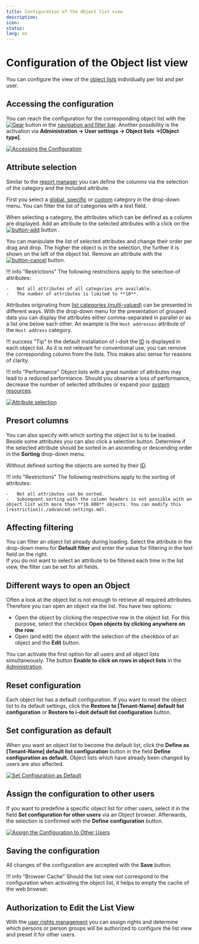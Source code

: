 ```yaml
---
title: Configuration of the Object list view
description:
icon:
status:
lang: en
---
```


# Configuration of the Object list view

You can configure the view of the [object lists](./index.md) individually per list and per user.

## Accessing the configuration

You can reach the configuration for the corresponding object list with the [![Gear](../../assets/images/en/basics/object-list/configuration-of-the-list-view/1-cotlv.svg)](../../assets/images/en/basics/object-list/configuration-of-the-list-view/1-cotlv.svg) button in the [navigation and filter bar](./navigation-and-filtering.md). Another possibility is the activation via **Administration → User settings → Object lists →[Object type]**.

[![Accessing the Configuration](../../assets/images/en/basics/object-list/configuration-of-the-list-view/2-cotlv.png)](../../assets/images/en/basics/object-list/configuration-of-the-list-view/2-cotlv.png)

## Attribute selection

Similar to the [report manager](../../evaluation/report-manager.md) you can define the columns via the selection of the category and the included attribute.

First you select a [global, specific](../../basics/structure-of-the-it-documentation.md) or [custom](../custom-categories.md) category in the drop-down menu. You can filter the list of categories with a text field.

When selecting a category, the attributes which can be defined as a column are displayed. Add an attribute to the selected attributes with a click on the [![button-add](../../assets/images/en/basics/object-list/configuration-of-the-list-view/3-cotlv.svg)](../../assets/images/en/basics/object-list/configuration-of-the-list-view/3-cotlv.svg) button .

You can manipulate the list of selected attributes and change their order per drag and drop. The higher the object is in the selection, the further it is shown on the left of the object list. Remove an attribute with the [![button-cancel](../../assets/images/en/basics/object-list/configuration-of-the-list-view/4-cotlv.svg)](../../assets/images/en/basics/object-list/configuration-of-the-list-view/4-cotlv.svg) button.

!!! info "Restrictions"
    The following restrictions apply to the selection of attributes:

    -   Not all attributes of all categories are available.
    -   The number of attributes is limited to **10**.

Attributes originating from [list categories (multi-valued)](../../basics/structure-of-the-it-documentation.md) can be presented in different ways. With the drop-down menu for the presentation of grouped data you can display the attributes either comma-separated in parallel or as a list one below each other. An example is the `Host addresses` attribute of the `Host address` category.

!!! success "Tip"
    In the default installation of i-doit the [ID](../unique-references.md) is displayed in each object list. As it is not relevant for conventional use, you can remove the corresponding column from the lists. This makes also sense for reasons of clarity.

!!! info "Performance"
    Object lists with a great number of attributes may lead to a reduced performance. Should you observe a loss of performance, decrease the number of selected attributes or expand your [system resources](../../installation/system-requirements.md).

[![Attribute selection](../../assets/images/en/basics/object-list/configuration-of-the-list-view/7-cotlv.png)](../../assets/images/en/basics/object-list/configuration-of-the-list-view/7-cotlv.png)

## Presort columns

You can also specify with which sorting the object list is to be loaded. Beside some attributes you can also click a selection button. Determine if the selected attribute should be sorted in an ascending or descending order in the **Sorting** drop-down menu.

Without defined sorting the objects are sorted by their [ID](../unique-references.md).

!!! info "Restrictions"
    The following restrictions apply to the sorting of attributes:

    -   Not all attributes can be sorted.
    -   Subsequent sorting with the column headers is not possible with an object list with more than **10.000** objects. You can modify this [restriction](./advanced-settings.md).

## Affecting filtering

You can filter an object list already during loading. Select the attribute in the drop-down menu for **Default filter** and enter the value for filtering in the text field on the right.<br>
If you do not want to select an attribute to be filtered each time in the list view, the filter can be set for all fields.

## Different ways to open an Object

Often a look at the object list is not enough to retrieve all required attributes. Therefore you can open an object via the list. You have two options:

-   Open the object by clicking the respective row in the object list. For this purpose, select the checkbox **Open objects by clicking anywhere on the row**.
-   Open (and edit) the object with the selection of the checkbox of an object and the **Edit** button.

You can activate the first option for all users and all object lists simultaneously. The button **Enable to click on rows in object lists** in the [Administration](../../system-administration/administration/tenant-management/repair-and-clean-up.md#database).

## Reset configuration

Each object list has a default configuration. If you want to reset the object list to its default settings, click the **Restore to [Tenant-Name] default list configuration** or **Restore to i-doit default list configuration** button.

## Set configuration as default

When you want an object list to become the default list, click the **Define as [Tenant-Name] default list configuration** button in the field **Define configuration as default.** Object lists which have already been changed by users are also affected.

[![Set Configuration as Default](../../assets/images/en/basics/object-list/configuration-of-the-list-view/5-cotlv.png)](../../assets/images/en/basics/object-list/configuration-of-the-list-view/5-cotlv.png)

## Assign the configuration to other users

If you want to predefine a specific object list for other users, select it in the field **Set configuration for other users** via an Object browser. Afterwards, the selection is confirmed with the **Define** **configuration** button.

[![Assign the Configuration to Other Users](../../assets/images/en/basics/object-list/configuration-of-the-list-view/6-cotlv.png)](../../assets/images/en/basics/object-list/configuration-of-the-list-view/6-cotlv.png)

## Saving the configuration

All changes of the configuration are accepted with the **Save** button.

!!! info "Browser Cache"
    Should the list view not correspond to the configuration when activating the object list, it helps to empty the cache of the web browser.

## Authorization to Edit the List View

With the [user rights management](../../efficient-documentation/rights-management/index.md) you can assign rights and determine which persons or person groups will be authorized to configure the list view and preset it for other users.
